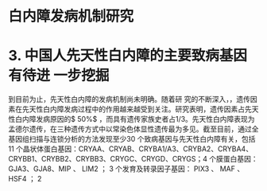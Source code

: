 # 白内障发病机制研究  
# 3. 中国人先天性白内障的主要致病基因有待进 一步挖掘  
到目前为止，先天性白内障的发病机制尚未明确。随着研 究的不断深入，，遗传因 素在先天性白内障发病过程中的作用越来越受到关注。研究表明，遗传因素占先天性白内障发病原因的$ 50\%$ ，而具有遗传家族史者占1/3。先天性白内障表现为孟德尔遗传，在三种遗传方式中以常染色体显性遗传最为多见。截至目前，通过全基因组扫描与连锁分析的方法发现至少30 个致病基因与先天性白内障有关，包括11 个晶状体蛋白基因：CRYAA、CRYAB、CRYBA1/A3、CRYBA2、CRYBA4、CRYBB1、CRYBB2、CRYBB3、CRYGC、CRYGD、CRYGS；4 个膜蛋白基因：GJA3、GJA8、MIP 、 LIM2 ； 3  个发育及转录因子基因： PIX3 、 MAF 、 HSF4 ； 2  